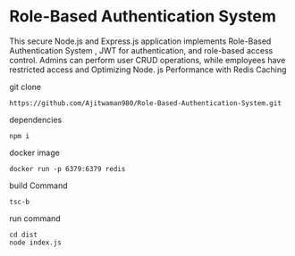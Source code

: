 # Role-Based Authentication System

This secure Node.js and Express.js application implements  Role-Based Authentication System , JWT for authentication, and role-based access control. Admins can perform user CRUD operations, while employees have restricted access and Optimizing Node. js Performance with Redis Caching

git clone
```
https://github.com/Ajitwaman980/Role-Based-Authentication-System.git
```

dependencies 
```
npm i 
```
docker image
```
docker run -p 6379:6379 redis
```
build Command 
```
tsc-b
```
run command 
```
cd dist
node index.js
```
